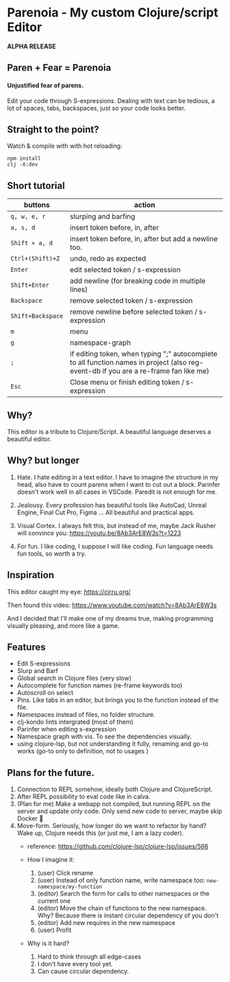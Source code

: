 
# Parenoia - My custom Clojure/script Editor

**ALPHA RELEASE**

## Paren + Fear = Parenoia

#### Unjustified fear of parens.

Edit your code through S-expressions. Dealing with text can be tedious, a lot of spaces, tabs, backspaces, just so your code looks better.

## Straight to the point?


Watch & compile with with hot reloading:

```
npm install
clj -X:dev
```

## Short tutorial

|buttons | action |
|--- | --- |
|`q, w, e, r` | slurping and barfing |
| `a, s, d`    | insert token before, in, after |
|`Shift + a, d`| insert token before, in, after but add a newline too.|
|`Ctrl+(Shift)+Z` | undo, redo as expected|
|`Enter` | edit selected token / s-expression|
|`Shift+Enter` | add newline (for breaking code in multiple lines)|
|`Backspace` | remove selected token / s-expression|
|`Shift+Backspace` | remove newline before selected token / s-expression|
|`m` | menu|
|`g` | namespace-graph|
|`;` | if editing token, when typing ";" autocomplete to all function names in project (also reg-event-db if you are a re-frame fan like me)|
|`Esc` | Close menu or finish editing token / s-expression|

## Why?

This editor is a tribute to Clojure/Script. A beautiful language deserves a beautiful editor.

## Why? but longer

1. Hate. I hate editing in a text editor. I have to imagine the structure in my head, also have to count parens when I want to cut out a block. Parinfer doesn't work well in all cases in VSCode. Paredit is not enough for me. 

2. Jealousy. Every profession has beautiful tools like AutoCad, Unreal Engine, Final Cut Pro, Figma ... All beautiful and practical apps.

3. Visual Cortex. I always felt this, but instead of me, maybe Jack Rusher will convince you: https://youtu.be/8Ab3ArE8W3s?t=1223

4. For fun. I like coding, I suppose I will like coding. Fun language needs fun tools, so worth a try.

## Inspiration 

This editor caught my eye: https://cirru.org/

Then found this video: https://www.youtube.com/watch?v=8Ab3ArE8W3s

And I decided that I'll make one of my dreams true, making programming visually pleasing, and more like a game.

## Features

  - Edit S-expressions 
  - Slurp and Barf
  - Global search in Clojure files (very slow)
  - Autocomplete for function names (re-frame keywords too)
  - Autoscroll on select
  - Pins. Like tabs in an editor, but brings you to the function instead of the file.
  - Namespaces instead of files, no folder structure.
  - clj-kondo lints intergrated (most of them)
  - Parinfer when editing s-expression
  - Namespace graph with vis. To see the dependencies visually.
  - using clojure-lsp, but not understanding it fully, renaming and go-to works (go-to only to definition, not to usages )


## Plans for the future.

1. Connection to REPL somehow, ideally both Clojure and ClojureScript.
2. After REPL possibility to eval code like in calva.
3. (Plan for me) Make a webapp not compiled, but running REPL on the server and update only code. Only send new code to server, maybe skip Docker 🤞
4. Move-form. Seriously, how longer do we want to refactor by hand? Wake up, Clojure needs this (or just me, I am a lazy coder).
    - reference: https://github.com/clojure-lsp/clojure-lsp/issues/566
    - How I imagine it: 
      1. (user) Click rename
      2. (user) Instead of only function name, write namespace too: `new-namespace/my-function`
      3. (editor) Search the form for calls to other namespaces or the current one 
      4. (editor) Move the chain of functions to the new namespace. Why? Because there is instant circular dependency of you don't
      5. (editor) Add new requires in the new namespace
      6. (user) Profit
  
   - Why is it hard?
      1. Hard to think through all edge-cases
      2. I don't have every tool yet.
      3. Can cause circular dependency.
